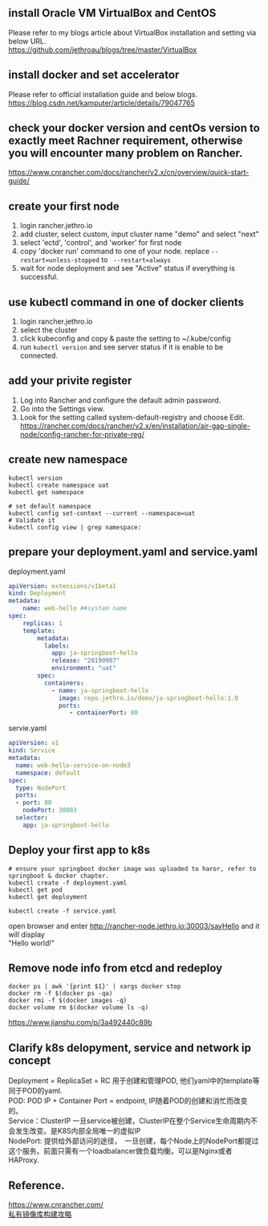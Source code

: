 ## install Oracle VM VirtualBox and CentOS
Please refer to my blogs article about VirtualBox installation and setting via below URL.   
https://github.com/jethroau/blogs/tree/master/VirtualBox  

## install docker and set accelerator 
Please refer to official installation guide and below blogs.  
https://blog.csdn.net/kamputer/article/details/79047765  

## check your docker version and centOs version to **exactly** meet Rachner requirement, otherwise you will encounter many problem on Rancher. 
https://www.cnrancher.com/docs/rancher/v2.x/cn/overview/quick-start-guide/  

## create your first node 
1. login rancher.jethro.io   
2. add cluster, select custom, input cluster name "demo" and select "next"  
3. select 'ectd', 'control', and 'worker' for first node  
4. copy 'docker run' command to one of your node. replace  `--restart=unless-stopped` to ` --restart=always`  
5. wait for node deployment and see "Active" status if everything is successful.   

## use kubectl command in one of docker clients
1. login rancher.jethro.io  
2. select the cluster   
3. click kubeconfig and copy & paste the setting to ~/.kube/config
4. run `kubectl version` and see server status if it is enable to be connected. 


## add your privite register
1. Log into Rancher and configure the default admin password.  
2. Go into the Settings view.  
3. Look for the setting called system-default-registry and choose Edit.  
https://rancher.com/docs/rancher/v2.x/en/installation/air-gap-single-node/config-rancher-for-private-reg/  


## create new namespace 
```
kubectl version
kubectl create namespace uat
kubectl get namespace

# set default namespace
kubectl config set-context --current --namespace=uat
# Validate it
kubectl config view | grep namespace:
```

## prepare your deployment.yaml and service.yaml
deployment.yaml
```yaml
apiVersion: extensions/v1beta1
kind: Deployment
metadata:
    name: web-hello ##system name
spec:
    replicas: 1
    template:
        metadata:
          labels:
            app: ja-springboot-hello
            release: "20190907"
            environment: "uat"
        spec:
          containers:
            - name: ja-springboot-hello
              image: repo.jethro.io/demo/ja-springboot-hello:1.0
              ports:
                 - containerPort: 80

```

servie.yaml
```yaml
apiVersion: v1
kind: Service
metadata:
  name: web-hello-service-on-node3
  namespace: default
spec:
  type: NodePort
  ports:
  - port: 80
    nodePort: 30003
  selector:
    app: ja-springboot-hello
```

## Deploy your first app to k8s
```
# ensure your springboot docker image was uploaded to haror, refer to springboot & docker chapter. 
kubectl create -f deployment.yaml
kubectl get pod
kubectl get deployment

kubectl create -f service.yaml
```
open browser and enter http://rancher-node.jethro.io:30003/sayHello and it will display  
"Hello world!"  


## Remove node info from etcd and redeploy
```
docker ps | awk '{print $1}' | xargs docker stop
docker rm -f $(docker ps -qa)
docker rmi -f $(docker images -q)
docker volume rm $(docker volume ls -q)
```
https://www.jianshu.com/p/3a492440c89b  

## Clarify k8s delopyment, service and network ip concept 
Deployment = ReplicaSet = RC 用于创建和管理POD, 他们yaml中的template等同于POD的yaml.   
POD: POD IP + Container Port = endpoint, IP随着POD的创建和消忙而改变的。  
Service：ClusterIP 一旦service被创建，ClusterIP在整个Service生命周期内不会发生改变。是K8S内部全局唯一的虚拟IP  
NodePort: 提供给外部访问的途径，　一旦创建，每个Node上的NodePort都提过这个服务。前面只需有一个loadbalancer做负载均衡。可以是Nginx或者HAProxy. 


## Reference.
https://www.cnrancher.com/  
[私有镜像库构建攻略](https://segmentfault.com/a/1190000007630069)  
